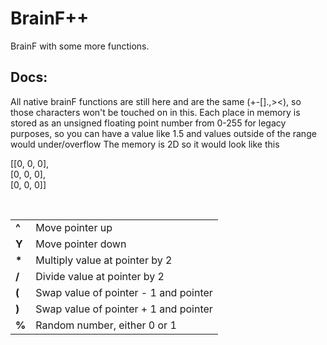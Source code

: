 # BrainF++
BrainF with some more functions.

## Docs:

All native brainF functions are still here and are the same (+-[].,><), so those characters won't be touched on in this.
Each place in memory is stored as an unsigned floating point number from 0-255 for legacy purposes, so you can have a value like 1.5 and values outside of the range would under/overflow
The memory is 2D so it would look like this

[[0, 0, 0],<br>
[0, 0, 0],<br>
[0, 0, 0]]

<br>

<table>
  <tr>
    <td><b>^</b></td>
    <td>Move pointer up</td>
  </tr>
  <tr>
    <td><b>Y</b></td>
    <td>Move pointer down</td>
  </tr>
  <tr>
    <td><b>*</b></td>
    <td>Multiply value at pointer by 2</td>
  </tr>
  <tr>
    <td><b>/</b></td>
    <td>Divide value at pointer by 2</td>
  </tr>
  <tr>
    <td><b>(</b></td>
    <td>Swap value of pointer - 1 and pointer</td>
  </tr>
  <tr>
    <td><b>)</b></td>
    <td>Swap value of pointer + 1 and pointer</td>
  </tr>
  <tr>
    <td><b>%</b></td>
    <td>Random number, either 0 or 1</td>
  </tr>
</table>
